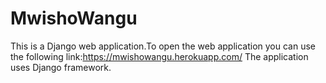 # MwishoWangu
 This is a Django web application.To open the web application you can use the following link:https://mwishowangu.herokuapp.com/
 The application uses Django framework.
